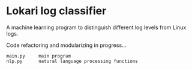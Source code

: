 # Lokari log classifier

A machine learning program to distinguish different log levels from Linux logs.

Code refactoring and modularizing in progress...
```
main.py     main program  
nlp.py      natural language processing functions

```